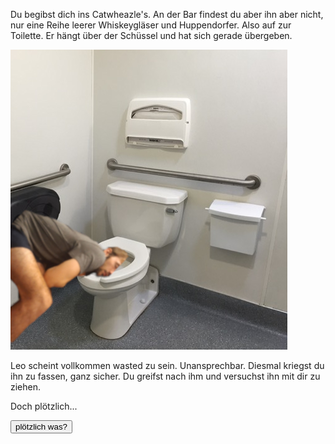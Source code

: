 Du begibst dich ins Catwheazle's. An der Bar findest du aber ihn aber nicht, nur eine Reihe leerer Whiskeygläser und Huppendorfer.
Also auf zur Toilette. Er hängt über der Schüssel und hat sich gerade übergeben.

<img src="img/bar.jpg">

Leo scheint vollkommen wasted zu sein. Unansprechbar. Diesmal kriegst du ihn zu fassen, ganz sicher. 
Du greifst nach ihm und versuchst ihn mit dir zu ziehen.

Doch plötzlich...

<a href="/leonardkestel/boomerang">
<button>plötzlich was?</button>
</a>